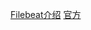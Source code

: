 [Filebeat介绍](https://zhuanlan.zhihu.com/p/141439013)
[官方](https://www.elastic.co/guide/en/beats/filebeat/current/running-on-kubernetes.html)
